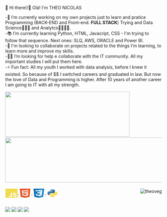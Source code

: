   👋 Hi there!/👋 Olá! I'm THEO NICOLAS


-🔭 I’m currently working on my own projects just to learn and pratice Programming (BACK-END and Front-end. **FULL STACK**) Trying and Data Science👨🏽‍🔬 and Analytcs🕵🏽‍♀️🤓. <br>
-📚 I’m currently learning Python, HTML, Javacript, CSS - I'm trying to follow that sequence. Next ones:  SLQ, AWS, ORACLE and Power BI.<br>
-👯 I'm looking to collaborate on projects related to the things I'm learning, to learn more and improve my skills.<br>
-🤝🏽 I’m looking for help e collaborate with the IT community. All my important studies I will put them here.<br>
-⚡ Fun fact: All my youth I worked with data analysis, before I knew it existed. So because of $$ I switched careers and graduated in law. But now the love of Data and Programming is higher. After 10 years of another career I am going to IT with all my strength.

 <div>
  <a href="https://github.com/NICOLASTHEO/nicolastheo">
  <img height="145em" width="400em" src="https://github-readme-stats.vercel.app/api?username=nicolastheo&show_icons=true&theme=highcontrast&include_all_commits=true&count_private=true"/>
  <img height="145em" width="540em" src="https://github-readme-stats.vercel.app/api/top-langs/?username=nicolastheo&layout=compact&langs_count=7&theme=highcontrast"/>
</div>

  <div style="display: inline_block"><br>
  <img align="center" alt="theo-Js" height="30" width="40" src="https://raw.githubusercontent.com/devicons/devicon/master/icons/javascript/javascript-plain.svg">
  <img align="center" alt="theo-HTML" height="30" width="40" src="https://raw.githubusercontent.com/devicons/devicon/master/icons/html5/html5-original.svg">
  <img align="center" alt="theo-CSS" height="30" width="40" src="https://raw.githubusercontent.com/devicons/devicon/master/icons/css3/css3-original.svg">
  <img align="center" alt="theo-Python" height="30" width="40" src="https://raw.githubusercontent.com/devicons/devicon/master/icons/python/python-original.svg">
  <img height="100em" align="right" alt="theoveg" src="http://4.bp.blogspot.com/-dlxAjQ3w_oo/U-03-mmiyQI/AAAAAAAAXl4/r7TPk0o9Gqo/s1600/Z5GFHul.gif">
</div>
  
  ##
  
  <div> 
  <a href="https://www.youtube.com/channel/UCsAJ_oQE9OotH9PsD1wKNtQ" target="_blank"><img src="https://img.shields.io/badge/YouTube-FF0000?style=for-the-badge&logo=youtube&logoColor=white" target="_blank"></a>
  <a href="https://www.instagram.com/theonicolasof/" target="_blank"><img src="https://img.shields.io/badge/-Instagram-%23E4405F?style=for-the-badge&logo=instagram&logoColor=white" target="_blank"></a> 
  <a href="https://www.linkedin.com/in/theo-araujo-45553246/" target="_blank"><img src="https://img.shields.io/badge/-LinkedIn-%230077B5?style=for-the-badge&logo=linkedin&logoColor=white" target="_blank"></a>
      <a href = "mailto:theonicolas87@gmail.com"><img height="45em" src="http://s2.glbimg.com/SoDnXJH5n7k28Qx69ZkknqlDyNs=/0x0:695x451/695x451/s.glbimg.com/po/tt2/f/original/2014/10/28/mensagem-encaminhamento-gmail1.png" target="_blank"></a>
    
  </div>
